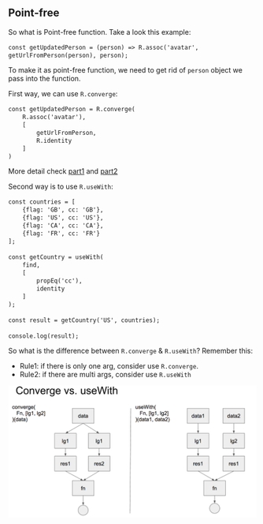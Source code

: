 ## Point-free 

So what is Point-free function.
Take a look this example:

```
const getUpdatedPerson = (person) => R.assoc('avatar', getUrlFromPerson(person), person);
```
To make it as point-free function, we need to get rid of `person` object we pass into the function.

First way, we can use `R.converge`:
```
const getUpdatedPerson = R.converge(
    R.assoc('avatar'),
    [
        getUrlFromPerson,
        R.identity
    ]
)
```

More detail check [part1](converge.js) and [part2](converge2.js)

Second way is to use `R.useWith`:
```
const countries = [
    {flag: 'GB', cc: 'GB'},
    {flag: 'US', cc: 'US'},
    {flag: 'CA', cc: 'CA'},
    {flag: 'FR', cc: 'FR'}
];

const getCountry = useWith(
    find,
    [
        propEq('cc'),
        identity
    ]
);

const result = getCountry('US', countries);

console.log(result);
```

So what is the difference between `R.converge` & `R.useWith`?
Remember this:

* Rule1: if there is only one arg, consider use `R.converge`.
* Rule2: if there are multi args, consider use `R.useWith`

![Converge vs useWith](../imgs/point-free.png)
